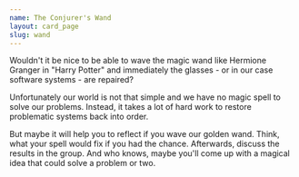 ```yaml
---
name: The Conjurer's Wand
layout: card_page
slug: wand
---
```

Wouldn't it be nice to be able to wave the magic wand like Hermione Granger in "Harry Potter" and immediately the glasses  - or in our case software systems - are repaired?

Unfortunately our world is not that simple and we have no magic spell to solve our problems.
Instead, it takes a lot of hard work to restore problematic systems back into order.

But maybe it will help you to reflect if you wave our golden wand. Think,
what your spell would fix if you had the chance. Afterwards, discuss the results in the group. 
And who knows, maybe you'll come up with a magical idea that could solve a problem or two.